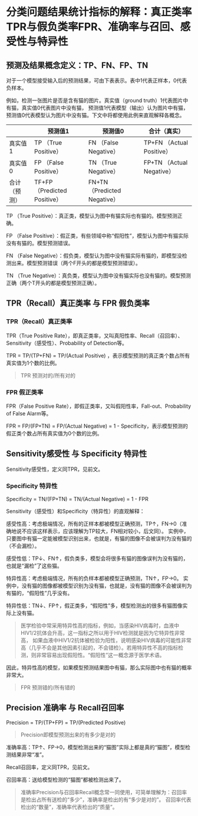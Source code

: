 # 分类问题结果统计指标的解释：真正类率TPR与假负类率FPR、准确率与召回、感受性与特异性

## 预测及结果概念定义：TP、FN、FP、TN

对于一个模型接受输入后的预测结果，可由下表表示。表中1代表正样本，0代表负样本。

例如，检测一张图片是否是含有猫的图片。真实值（ground truth）1代表图片中有猫，真实值0代表图片中没有猫，
预测值1代表模型（输出）认为图片中有猫，预测值0代表模型认为图片中没有猫。下文中将都使用此例来直观解释各概念。

|  | 预测值1 | 预测值0 | 合计（真实） |
| ------ | ------ | ------ | ------ |
| 真实值1 | TP （True Positive） | FN （False Negative） | TP+FN （Actual Positive） |
| 真实值0 | FP （False Positive） | TN （True Negative） | FP+TN （Actual Negative） |
| 合计（预测） | TF+FP （Predicted Positive） | FN+TN （Predicted Negative） |

TP （True Positive）：真正类，模型认为图中有猫实际也有猫的。模型预测正确。

FP （False Positive）：假正类，有些领域中称“假阳性”，模型认为图中有猫实际没有有猫的。模型预测错误。

FN （False Negative）：假负类，模型认为图中没有猫实际有猫的，即模型没检测出来。模型预测错误（两个F开头的都是模型预测错误）。

TN （True Negative）：真负类，模型认为图中没有猫实际也没有猫的。模型预测正确（两个T开头的都是模型预测正确）。

## TPR（Recall）真正类率 与 FPR 假负类率

### TPR（Recall）真正类率

TPR（True Positive Rate），即真正类率，又叫真阳性率、Recall（召回率）、Sensitivity（感受性）、Probability of Detection等。

TPR = TP/(TP+FN) = TP/(Actual Positive) ，表示模型预测的真正类个数占所有真实值为1个数的比例。

> TPR 预测对的/所有对的

### FPR 假正类率

FPR（False Positive Rate），即假正类率，又叫假阳性率，Fall-out、Probability of False Alarm等。

FPR = FP/(FP+TN) = FP/(Actual Negative) = 1 - Specificity，表示模型预测的假正类个数占所有真实值为0个数的比例。

## Sensitivity感受性 与 Specificity 特异性

Sensitivity感受性，定义同TPR，见前文。

### Specificity 特异性

Specificity = TN/(FP+TN) = TN/(Actual Negative) = 1 - FPR

Sensitivity（感受性）和Specificity（特异性）的直观解释：

感受性高：考虑极端情况，所有的正样本都被模型正确预测，TP↑，FN→0（准确地说不应该这样表示，应该理解为TP较大，FN相对较小，后文同）。
实例中，只要图中有猫一定能被模型识别出来，也就是，有猫的图像不会被误判为没有猫的（不会漏检）。

感受性低：TP↓、FN↑，假负类多，模型会将很多有猫的图像误判为没有猫的，也就是“漏检”了这些猫。

特异性高：考虑极端情况，所有的负样本都被模型正确预测，TN↑，FP→0。
实例中，没有猫的图像都被模型识别为没有猫，也就是，没有猫的图像不会被误判为有猫的，“假阳性”几乎没有。

特异性低：TN↓、FP↑，假正类多，“假阳性”多，模型检测出的很多有猫图像实际上没有猫。

> 医学检验中常采用特异性高的指标，例如，当感染HIV病毒时，血液中HIV1/2抗体会升高，这一指标之所以用于HIV检测就是因为它特异性非常高，
如果血液中HIV1/2抗体被检验为阳性，说明感染HIV病毒的可能性非常高（几乎不会是其他因素引起的，不会错检）。若用特异性不高的指标检测，则非常容易出现假阳性。“假阳性”这一概念源于医学术语。

因此，特异性高的模型，如果模型预测结果图中有猫，那么实际图中也有猫的概率非常大。

> FPR 预测错的/所有错的

## Precision 准确率 与 Recall召回率

Precision = TP/(TP+FP) = TP/(Predicted Positive)

> Precision即模型预测出来的有多少是对的

准确率高：TP↑、FP→0，模型检测出来的“猫图”实际上都是真的“猫图”，模型检测结果非常“准”。

Recall召回率，定义同TPR，见前文。

召回率高：送给模型检测的“猫图”都被检测出来了。

> 准确率Precision与召回率Recall概念常一同使用，可简单理解为：召回率是检出占所有送检的“多少”，准确率是检出的有“多少是对的”。
召回率代表检出的“数量”，准确率代表检出的“质量”。
